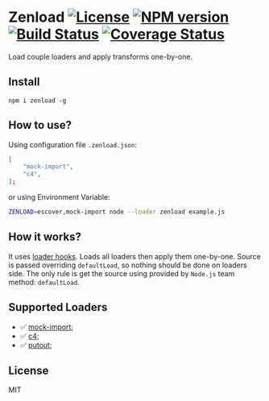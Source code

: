 # Zenload [![License][LicenseIMGURL]][LicenseURL] [![NPM version][NPMIMGURL]][NPMURL] [![Build Status][BuildStatusIMGURL]][BuildStatusURL] [![Coverage Status][CoverageIMGURL]][CoverageURL]

[NPMIMGURL]: https://img.shields.io/npm/v/zenload.svg?style=flat
[BuildStatusURL]: https://github.com/coderaiser/zenload/actions?query=workflow%3A%22Node+CI%22 "Build Status"
[BuildStatusIMGURL]: https://github.com/coderaiser/zenload/workflows/Node%20CI/badge.svg
[LicenseIMGURL]: https://img.shields.io/badge/license-MIT-317BF9.svg?style=flat
[NPMURL]: https://npmjs.org/package/zenload "npm"
[LicenseURL]: https://tldrlegal.com/license/mit-license "MIT License"
[CoverageURL]: https://coveralls.io/github/coderaiser/zenload?branch=master
[CoverageIMGURL]: https://coveralls.io/repos/coderaiser/zenload/badge.svg?branch=master&service=github

Load couple loaders and apply transforms one-by-one.

## Install

```
npm i zenload -g
```

## How to use?

Using configuration file `.zenload.json`:

```json
[
    "mock-import",
    "c4",
];
```

or using Environment Variable:

```sh
ZENLOAD=escover,mock-import node --loader zenload example.js
```

## How it works?

It uses [loader hooks](https://nodejs.org/docs/latest/api/esm.html#loaders).
Loads all loaders then apply them one-by-one. Source is passed overriding `defaultLoad`, so nothing should be done
on loaders side. The only rule is get the source using provided by `Node.js` team method: `defaultLoad`.

## Supported Loaders

- ✅ [mock-import](https://github.com/coderaiser/mock-import);
- ✅ [c4](https://github.com/coderaiser/c4);
- ✅ [putout](https://github.com/coderaiser/putout);

## License

MIT
